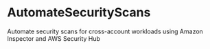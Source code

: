 # AutomateSecurityScans
Automate security scans for cross-account workloads using Amazon Inspector and AWS Security Hub
